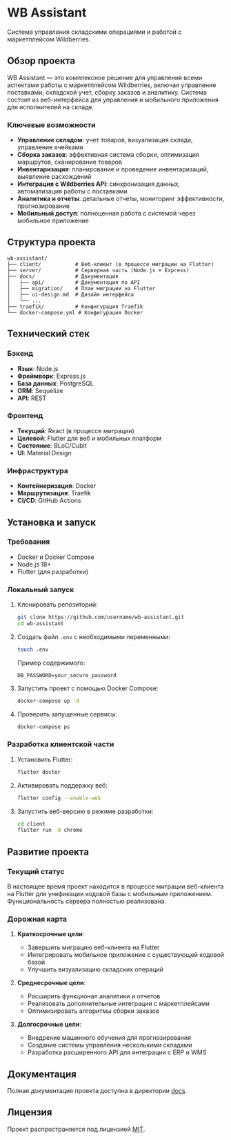 # WB Assistant

Система управления складскими операциями и работой с маркетплейсом Wildberries.

## Обзор проекта

WB Assistant — это комплексное решение для управления всеми аспектами работы с маркетплейсом Wildberries, включая управление поставками, складской учет, сборку заказов и аналитику. Система состоит из веб-интерфейса для управления и мобильного приложения для исполнителей на складе.

### Ключевые возможности

- **Управление складом**: учет товаров, визуализация склада, управление ячейками
- **Сборка заказов**: эффективная система сборки, оптимизация маршрутов, сканирование товаров
- **Инвентаризация**: планирование и проведение инвентаризаций, выявление расхождений
- **Интеграция с Wildberries API**: синхронизация данных, автоматизация работы с поставками
- **Аналитика и отчеты**: детальные отчеты, мониторинг эффективности, прогнозирование
- **Мобильный доступ**: полноценная работа с системой через мобильное приложение

## Структура проекта

```
wb-assistant/
├── client/           # Веб-клиент (в процессе миграции на Flutter)
├── server/           # Серверная часть (Node.js + Express)
├── docs/             # Документация
│   ├── api/          # Документация по API
│   ├── migration/    # План миграции на Flutter
│   ├── ui-design.md  # Дизайн интерфейса
│   └── ...
├── traefik/          # Конфигурация Traefik
└── docker-compose.yml # Конфигурация Docker
```

## Технический стек

### Бэкенд
- **Язык**: Node.js
- **Фреймворк**: Express.js
- **База данных**: PostgreSQL
- **ORM**: Sequelize
- **API**: REST

### Фронтенд
- **Текущий**: React (в процессе миграции)
- **Целевой**: Flutter для веб и мобильных платформ
- **Состояние**: BLoC/Cubit
- **UI**: Material Design

### Инфраструктура
- **Контейнеризация**: Docker
- **Маршрутизация**: Traefik
- **CI/CD**: GitHub Actions

## Установка и запуск

### Требования
- Docker и Docker Compose
- Node.js 18+
- Flutter (для разработки)

### Локальный запуск

1. Клонировать репозиторий:
   ```bash
   git clone https://github.com/username/wb-assistant.git
   cd wb-assistant
   ```

2. Создать файл `.env` с необходимыми переменными:
   ```bash
   touch .env
   ```
   
   Пример содержимого:
   ```
   DB_PASSWORD=your_secure_password
   ```

3. Запустить проект с помощью Docker Compose:
   ```bash
   docker-compose up -d
   ```

4. Проверить запущенные сервисы:
   ```bash
   docker-compose ps
   ```

### Разработка клиентской части

1. Установить Flutter:
   ```bash
   flutter doctor
   ```

2. Активировать поддержку веб:
   ```bash
   flutter config --enable-web
   ```

3. Запустить веб-версию в режиме разработки:
   ```bash
   cd client
   flutter run -d chrome
   ```

## Развитие проекта

### Текущий статус

В настоящее время проект находится в процессе миграции веб-клиента на Flutter для унификации кодовой базы с мобильным приложением. Функциональность сервера полностью реализована.

### Дорожная карта

1. **Краткосрочные цели**:
   - Завершить миграцию веб-клиента на Flutter
   - Интегрировать мобильное приложение с существующей кодовой базой
   - Улучшить визуализацию складских операций

2. **Среднесрочные цели**:
   - Расширить функционал аналитики и отчетов
   - Реализовать дополнительные интеграции с маркетплейсами
   - Оптимизировать алгоритмы сборки заказов

3. **Долгосрочные цели**:
   - Внедрение машинного обучения для прогнозирования
   - Создание системы управления несколькими складами
   - Разработка расширенного API для интеграции с ERP и WMS

## Документация

Полная документация проекта доступна в директории [docs](./docs).

## Лицензия

Проект распространяется под лицензией [MIT](LICENSE).

